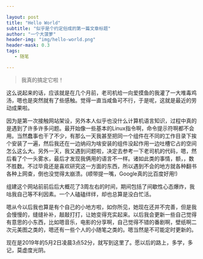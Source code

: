 ```yaml
---

layout: post
title: "Hello World"
subtitle: "似乎是个约定俗成的第一篇文章标题"
author: "一个大菠萝"
header-img: "img/hello-world.png"
header-mask: 0.3
tags:
   - 随笔

---
```


> 我真的搞定它啦！

这么说起来的话，应该就是在几个月前，老司机给一向爱摸鱼的我灌了一大堆毒鸡汤，嗯也是突然就有了些感触。觉得一直当咸鱼可不行，于是呢，这就是最近的劳动成果啦。

因为是第一次接触网站架设，另外本人似乎也没什么计算机语言知识，过程中真的是遇到了许多许多问题。最开始像一些基本的Linux指令啊，命令提示符啊都不会用。当然蠢事也干了不少，有那么一天我甚至把同一个组件在不同的工作目录下挨个安装了一遍，然后我还在一边纳闷为啥安装的组件没起作用一边吐槽它占的空间怎么这么大。另外一天，我又遇到问题啦，决定去参考一下老司机的代码，嗯，然后看了个一头雾水，最后才发现我俩用的语言不一样。诸如此类的事情，额，，数不胜数。不过毕竟还是喜欢研究这一方面的东西，所以遇到不会的地方就各种翻书各种上网查，倒也没觉得太崩溃。(顺带提一嘴，Google真的比百度好用!)

组建这个网站前前后后大概花了3周左右的时间，期间包括了间歇性心态爆炸，我咕我自己等不利因素。一个人磕磕绊绊，却也总算是没白忙活。

嗯从今以后我也算是有个自己的小地方啦，如你所见，她现在还并不完善，但是我会慢慢的，缝缝补补，敲敲打打，让她变得充实起来。以后我会更新一些自己觉得有意思的小东西，比如嗯音乐，电影的分享啊，自己觉得不错的番剧啊，壁纸啊二次元美图之类的，嗯还有一些个人的小随笔之类的。嗯当然是不可能定时更新的。

现在是2019年的5月2日凌晨3点52分，就写到这里了。愿以后的路上，多学，多记，莫虚度光阴。
